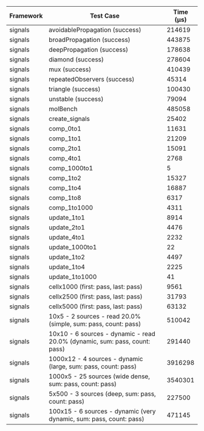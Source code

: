 | Framework | Test Case | Time (μs) |
| --- | --- | --- |
| signals | avoidablePropagation (success) | 214619 |
| signals | broadPropagation (success) | 443875 |
| signals | deepPropagation (success) | 178638 |
| signals | diamond (success) | 278604 |
| signals | mux (success) | 410439 |
| signals | repeatedObservers (success) | 45314 |
| signals | triangle (success) | 100430 |
| signals | unstable (success) | 79094 |
| signals | molBench | 485058 |
| signals | create_signals | 25402 |
| signals | comp_0to1 | 11631 |
| signals | comp_1to1 | 21209 |
| signals | comp_2to1 | 15091 |
| signals | comp_4to1 | 2768 |
| signals | comp_1000to1 | 5 |
| signals | comp_1to2 | 15327 |
| signals | comp_1to4 | 16887 |
| signals | comp_1to8 | 6317 |
| signals | comp_1to1000 | 4311 |
| signals | update_1to1 | 8914 |
| signals | update_2to1 | 4476 |
| signals | update_4to1 | 2232 |
| signals | update_1000to1 | 22 |
| signals | update_1to2 | 4497 |
| signals | update_1to4 | 2225 |
| signals | update_1to1000 | 41 |
| signals | cellx1000 (first: pass, last: pass) | 9561 |
| signals | cellx2500 (first: pass, last: pass) | 31793 |
| signals | cellx5000 (first: pass, last: pass) | 63132 |
| signals | 10x5 - 2 sources - read 20.0% (simple, sum: pass, count: pass) | 510042 |
| signals | 10x10 - 6 sources - dynamic - read 20.0% (dynamic, sum: pass, count: pass) | 291440 |
| signals | 1000x12 - 4 sources - dynamic (large, sum: pass, count: pass) | 3916298 |
| signals | 1000x5 - 25 sources (wide dense, sum: pass, count: pass) | 3540301 |
| signals | 5x500 - 3 sources (deep, sum: pass, count: pass) | 227500 |
| signals | 100x15 - 6 sources - dynamic (very dynamic, sum: pass, count: pass) | 471145 |
